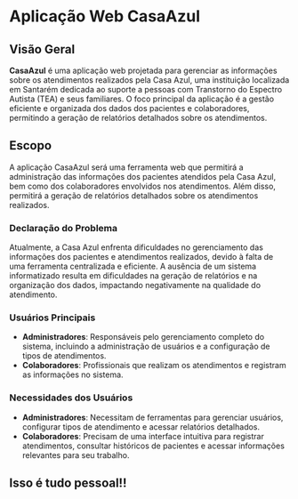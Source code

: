 # Aplicação Web CasaAzul

## Visão Geral

**CasaAzul** é uma aplicação web projetada para gerenciar as informações sobre os atendimentos realizados pela Casa Azul, uma instituição localizada em Santarém dedicada ao suporte a pessoas com Transtorno do Espectro Autista (TEA) e seus familiares. O foco principal da aplicação é a gestão eficiente e organizada dos dados dos pacientes e colaboradores, permitindo a geração de relatórios detalhados sobre os atendimentos.

## Escopo

A aplicação CasaAzul será uma ferramenta web que permitirá a administração das informações dos pacientes atendidos pela Casa Azul, bem como dos colaboradores envolvidos nos atendimentos. Além disso, permitirá a geração de relatórios detalhados sobre os atendimentos realizados.


### Declaração do Problema

Atualmente, a Casa Azul enfrenta dificuldades no gerenciamento das informações dos pacientes e atendimentos realizados, devido à falta de uma ferramenta centralizada e eficiente. A ausência de um sistema informatizado resulta em dificuldades na geração de relatórios e na organização dos dados, impactando negativamente na qualidade do atendimento.


### Usuários Principais

- **Administradores**: Responsáveis pelo gerenciamento completo do sistema, incluindo a administração de usuários e a configuração de tipos de atendimentos.
- **Colaboradores**: Profissionais que realizam os atendimentos e registram as informações no sistema.

### Necessidades dos Usuários

- **Administradores**: Necessitam de ferramentas para gerenciar usuários, configurar tipos de atendimento e acessar relatórios detalhados.
- **Colaboradores**: Precisam de uma interface intuitiva para registrar atendimentos, consultar históricos de pacientes e acessar informações relevantes para seu trabalho.

## Isso é tudo pessoal!!

